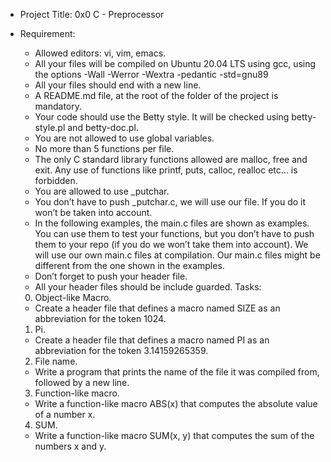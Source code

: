 * Project Title: 0x0 C - Preprocessor
* Requirement: 
	* Allowed editors: vi, vim, emacs.
	* All your files will be compiled on Ubuntu 20.04 LTS using gcc, using the options -Wall -Werror -Wextra -pedantic -std=gnu89
	* All your files should end with a new line.
	* A README.md file, at the root of the folder of the project is mandatory.
	* Your code should use the Betty style. It will be checked using betty-style.pl and betty-doc.pl.
	* You are not allowed to use global variables.
	* No more than 5 functions per file.
	* The only C standard library functions allowed are malloc, free and exit. Any use of functions like printf, puts, calloc,
	  realloc etc… is forbidden.
	* You are allowed to use _putchar.
	* You don’t have to push _putchar.c, we will use our file. If you do it won’t be taken into account.
	* In the following examples, the main.c files are shown as examples. You can use them to test your functions,
	  but you don’t have to push them to your repo (if you do we won’t take them into account). We will use our own
	  main.c files at compilation. Our main.c files might be different from the one shown in the examples.
	* Don’t forget to push your header file.
	* All your header files should be include guarded.
Tasks: 
	0. Object-like Macro.
	* Create a header file that defines a macro named SIZE as an abbreviation for the token 1024.
	
	1. Pi.
	* Create a header file that defines a macro named PI as an abbreviation for the token 3.14159265359.

	2. File name.
	* Write a program that prints the name of the file it was compiled from, followed by a new line.

	3. Function-like macro.
	* Write a function-like macro ABS(x) that computes the absolute value of a number x.

	4. SUM.
	* Write a function-like macro SUM(x, y) that computes the sum of the numbers x and y.
